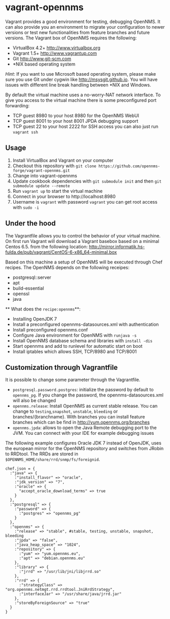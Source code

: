 vagrant-opennms
===============
Vagrant provides a good environment for testing, debugging OpenNMS. It can also provide you an environment to migrate your configuration to newer versions or test new functionalities from feature branches and future versions. The Vagrant box of OpenNMS requires the following:
- VirtualBox 4.2+ http://www.virtualbox.org
- Vagrant 1.5+ http://www.vagrantup.com
- Git http://www.git-scm.com
- *NIX based operating system

*Hint*: If you want to use Microsoft based operating system, please make sure you use Git under cygwin like http://msysgit.github.io. You will have issues with different line break handling between *NIX and Windows.

By default the virtual machine uses a no-worry-NAT network interface. To give you access to the virtual machine there is some preconfigured port forwarding:
- TCP guest 8980 to your host 8980 for the OpenNMS WebUI
- TCP guest 8001 to your host 8001 JPDA debugging support
- TCP guest 22 to your host 2222 for SSH access you can also just run `vagrant ssh`

Usage
-----
1. Install VirtualBox and Vagrant on your computer
2. Checkout this repository with `git clone https://github.com/opennms-forge/vagrant-opennms.git`
3. Change into vagrant-opennms
4. Update cookbook dependencies with `git submodule init` and then `git submodule update --remote`
5. Run `vagrant up` to start the virtual machine
6. Connect in your browser to http://localhost:8980
7. Username is `vagrant` with password `vagrant` you can get root access with `sudo -i`

Under the hood
--------------
The Vagrantfile allows you to control the behavior of your virtual machine. On first run Vagrant will download a Vagrant basebox based on a minimal Centos 6.5. from the following location: http://mirror.informatik.hs-fulda.de/pub/vagrant/CentOS-6-x86_64-minimal.box

Based on this machine a setup of OpenNMS will be executed through Chef recipes. The OpenNMS depends on the following receipes:
- postgresql::server
- apt
- build-essential
- openssl
- java

** What does the `recipe:opennms`**:
- Installing OpenJDK 7
- Install a preconfigured opennms-datasources.xml with authentication
- Install preconfigured opennms.conf
- Configure Java environment for OpenNMS with `runjava -s`
- Install OpenNMS database schema and libraries with `install -dis`
- Start opennms and add to runlevel for automatic start on boot
- Install iptables which allows SSH, TCP/8980 and TCP/8001

Customization through Vagrantfile
---------------------------------
It is possible to change some parameter through the Vagrantfile.
- `postgresql.password.postgres`: initialize the password by default to `opennms_pg`. If you change the password, the opennms-datasources.xml will also be changed
- `opennms.release`: Install OpenNMS as current stable release. You can change to `testing`,`snapshot`, `unstable`, `bleeding` or branches/{branchname}. With branches you can install feature branches which can be find in http://yum.opennms.org/branches
- `opennms.jpda`: allows to open the Java Remote debugging port to the JVM. You can connect with your IDE for example debugging issues

The following example configures Oracle JDK 7 instead of OpenJDK, uses the european mirror for the OpenNMS repository and switches from JRobin to RRDtool. The RRDs are stored in `$OPENNMS_HOME/share/rrd/snmp/fs/foreignid`.

    chef.json = {
      :"java" => {
        :"install_flavor" => "oracle",
        :"jdk_version" => "7",
        :"oracle" => {
          "accept_oracle_download_terms" => true
        }
      },
      :"postgresql" => {
        :"password" => {
          :"postgres" => "opennms_pg"
        }
      },
      :"opennms" => {
        :"release" => "stable", #stable, testing, unstable, snapshot, bleeding
        :"jpda" => "false",
        :"java_heap_space" => "1024",
        :"repository" => {
          :"yum" => "yum.opennms.eu",
          :"apt" => "debian.opennms.eu"
        },
        :"library" => {
          :"jrrd" => "/usr/lib/jni/libjrrd.so"
        },
        :"rrd" => {
          :"strategyClass" => "org.opennms.netmgt.rrd.rrdtool.JniRrdStrategy",
          :"interfaceJar" => "/usr/share/java/jrrd.jar"
        },
        :"storeByForeignSource" => "true"
      }
    }
